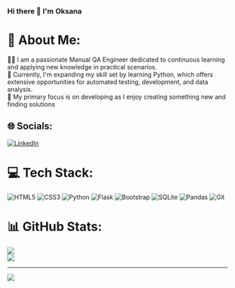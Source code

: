 ### Hi there 👋 I'm Oksana

# 💫 About Me:
👩‍💻 I am a passionate Manual QA Engineer dedicated to continuous learning and applying new knowledge in practical scenarios. <br />
🐍 Currently, I'm expanding my skill set by learning Python, which offers extensive opportunities for automated testing, development, and data analysis. <br />
🤖 My primary focus is on developing as I enjoy creating something new and finding solutions


## 🌐 Socials:
[![LinkedIn](https://img.shields.io/badge/LinkedIn-%230077B5.svg?logo=linkedin&logoColor=white)](https://linkedin.com/in/oksana-chyrkova-9a2808208) 

# 💻 Tech Stack:
![HTML5](https://img.shields.io/badge/html5-%23E34F26.svg?style=for-the-badge&logo=html5&logoColor=white) ![CSS3](https://img.shields.io/badge/css3-%231572B6.svg?style=for-the-badge&logo=css3&logoColor=white) ![Python](https://img.shields.io/badge/python-3670A0?style=for-the-badge&logo=python&logoColor=ffdd54) ![Flask](https://img.shields.io/badge/flask-%23000.svg?style=for-the-badge&logo=flask&logoColor=white) ![Bootstrap](https://img.shields.io/badge/bootstrap-%238511FA.svg?style=for-the-badge&logo=bootstrap&logoColor=white) ![SQLite](https://img.shields.io/badge/sqlite-%2307405e.svg?style=for-the-badge&logo=sqlite&logoColor=white) ![Pandas](https://img.shields.io/badge/pandas-%23150458.svg?style=for-the-badge&logo=pandas&logoColor=white) ![Git](https://img.shields.io/badge/git-%23F05033.svg?style=for-the-badge&logo=git&logoColor=white)
# 📊 GitHub Stats:
![](https://github-readme-streak-stats.herokuapp.com/?user=buholica&theme=blueberry&hide_border=false)<br/>
![](https://github-readme-stats.vercel.app/api/top-langs/?username=buholica&theme=blueberry&hide_border=false&include_all_commits=false&count_private=false&layout=compact)

---
[![](https://visitcount.itsvg.in/api?id=buholica&icon=0&color=0)](https://visitcount.itsvg.in)

<!-- Proudly created with GPRM ( https://gprm.itsvg.in ) -->
